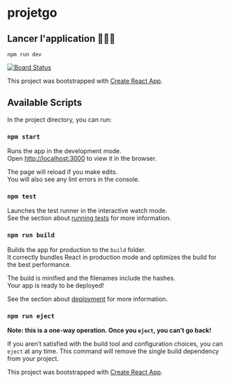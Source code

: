 # projetgo

## Lancer l'application 🚀🚀🚀

    npm run dev



[![Board Status](https://dev.azure.com/do-or-paste/c59b07c0-ba9a-49b9-90f5-0f2a920c70a0/305d6441-f4f0-4423-b736-75d5fd513dd4/_apis/work/boardbadge/fb181b68-a8d2-4f9b-b9e2-7107e2376d9c)](https://dev.azure.com/do-or-paste/c59b07c0-ba9a-49b9-90f5-0f2a920c70a0/_boards/board/t/305d6441-f4f0-4423-b736-75d5fd513dd4/Microsoft.EpicCategory)

This project was bootstrapped with [Create React App](https://github.com/facebook/create-react-app).

## Available Scripts

In the project directory, you can run:

### `npm start`

Runs the app in the development mode.<br />
Open [http://localhost:3000](http://localhost:3000) to view it in the browser.

The page will reload if you make edits.<br />
You will also see any lint errors in the console.

### `npm test`

Launches the test runner in the interactive watch mode.<br />
See the section about [running tests](https://facebook.github.io/create-react-app/docs/running-tests) for more information.

### `npm run build`

Builds the app for production to the `build` folder.<br />
It correctly bundles React in production mode and optimizes the build for the best performance.

The build is minified and the filenames include the hashes.<br />
Your app is ready to be deployed!

See the section about [deployment](https://facebook.github.io/create-react-app/docs/deployment) for more information.

### `npm run eject`

**Note: this is a one-way operation. Once you `eject`, you can’t go back!**

If you aren’t satisfied with the build tool and configuration choices, you can `eject` at any time. This command will remove the single build dependency from your project.

This project was bootstrapped with [Create React App](https://github.com/facebook/create-react-app).


